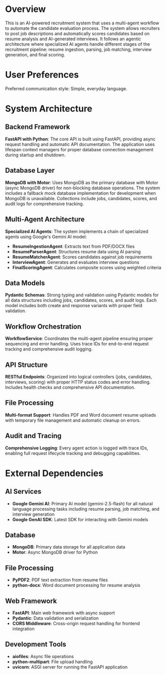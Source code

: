 # Overview

This is an AI-powered recruitment system that uses a multi-agent workflow to automate the candidate evaluation process. The system allows recruiters to post job descriptions and automatically scores candidates based on resume analysis and AI-generated interviews. It follows an agentic architecture where specialized AI agents handle different stages of the recruitment pipeline: resume ingestion, parsing, job matching, interview generation, and final scoring.

# User Preferences

Preferred communication style: Simple, everyday language.

# System Architecture

## Backend Framework
**FastAPI with Python**: The core API is built using FastAPI, providing async request handling and automatic API documentation. The application uses lifespan context managers for proper database connection management during startup and shutdown.

## Database Layer
**MongoDB with Motor**: Uses MongoDB as the primary database with Motor (async MongoDB driver) for non-blocking database operations. The system includes a fallback mock database implementation for development when MongoDB is unavailable. Collections include jobs, candidates, scores, and audit logs for comprehensive tracking.

## Multi-Agent Architecture
**Specialized AI Agents**: The system implements a chain of specialized agents using Google's Gemini AI model:
- **ResumeIngestionAgent**: Extracts text from PDF/DOCX files
- **ResumeParserAgent**: Structures resume data using AI parsing
- **ResumeMatcherAgent**: Scores candidates against job requirements
- **InterviewAgent**: Generates and evaluates interview questions
- **FinalScoringAgent**: Calculates composite scores using weighted criteria

## Data Models
**Pydantic Schemas**: Strong typing and validation using Pydantic models for all data structures including jobs, candidates, scores, and audit logs. Each model includes both create and response variants with proper field validation.

## Workflow Orchestration
**WorkflowService**: Coordinates the multi-agent pipeline ensuring proper sequencing and error handling. Uses trace IDs for end-to-end request tracking and comprehensive audit logging.

## API Structure
**RESTful Endpoints**: Organized into logical controllers (jobs, candidates, interviews, scoring) with proper HTTP status codes and error handling. Includes health checks and comprehensive API documentation.

## File Processing
**Multi-format Support**: Handles PDF and Word document resume uploads with temporary file management and automatic cleanup on errors.

## Audit and Tracing
**Comprehensive Logging**: Every agent action is logged with trace IDs, enabling full request lifecycle tracking and debugging capabilities.

# External Dependencies

## AI Services
- **Google Gemini AI**: Primary AI model (gemini-2.5-flash) for all natural language processing tasks including resume parsing, job matching, and interview generation
- **Google GenAI SDK**: Latest SDK for interacting with Gemini models

## Database
- **MongoDB**: Primary data storage for all application data
- **Motor**: Async MongoDB driver for Python

## File Processing
- **PyPDF2**: PDF text extraction from resume files
- **python-docx**: Word document processing for resume analysis

## Web Framework
- **FastAPI**: Main web framework with async support
- **Pydantic**: Data validation and serialization
- **CORS Middleware**: Cross-origin request handling for frontend integration

## Development Tools
- **aiofiles**: Async file operations
- **python-multipart**: File upload handling
- **uvicorn**: ASGI server for running the FastAPI application